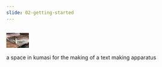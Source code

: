 ```yaml
---
slide: 02-getting-started
---
```


## 

<img src="/assets/img/stamp1.jpeg" alt="" style="height: 40px; width:60px;"/>

a space in kumasi for the making of a text making apparatus